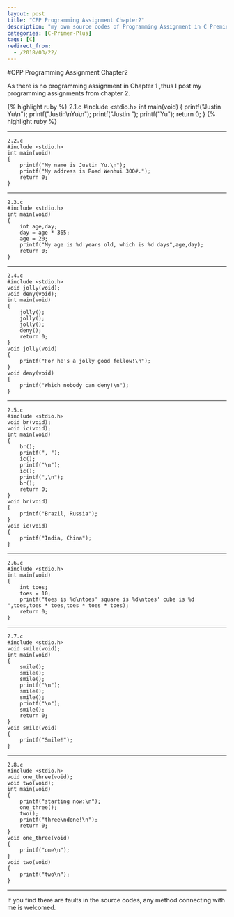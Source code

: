 ```yaml
---
layout: post
title: "CPP Programming Assignment Chapter2"
description: "my own source codes of Programming Assignment in C Premier Plus "
categories: [C-Primer-Plus]
tags: [C]
redirect_from:
  - /2018/03/22/
---
```

#CPP Programming Assignment Chapter2

As there is no programming assignment in Chapter 1 ,thus I post my programming assignments from chapter 2.

{% highlight ruby %}
    2.1.c
    #include <stdio.h>
    int main(void)
    {
        printf("Justin Yu\n");
        printf("Justin\nYu\n");
        printf("Justin ");
        printf("Yu");
        return 0;
    }
    {% highlight ruby %}
 
----------------------------------------------------- 
    
    2.2.c
    #include <stdio.h>
    int main(void)
    {
        printf("My name is Justin Yu.\n");
        printf("My address is Road Wenhui 300#.");
        return 0;
    }
    
----------------------------------------------------- 
    2.3.c
    #include <stdio.h>
    int main(void)
    {
        int age,day;
        day = age * 365;
        age = 20;
        printf("My age is %d years old, which is %d days",age,day);
        return 0;
    }
    
----------------------------------------------------- 
    2.4.c
    #include <stdio.h>
    void jolly(void);
    void deny(void);
    int main(void)
    {
        jolly();
        jolly();
        jolly();
        deny();
        return 0;
    }
    void jolly(void)
    {
        printf("For he's a jolly good fellow!\n");
    }
    void deny(void)
    {
        printf("Which nobody can deny!\n");
    }
    
--------------------------------------------------------
    2.5.c
    #include <stdio.h>
    void br(void);
    void ic(void);
    int main(void)
    {
        br();
        printf(", ");
        ic();
        printf("\n");
        ic();
        printf(",\n");
        br();
        return 0;
    }
    void br(void)
    {
        printf("Brazil, Russia");
    }
    void ic(void)
    {
        printf("India, China");
    }
    
---------------------------------------------------------
    2.6.c
    #include <stdio.h>
    int main(void)
    {
        int toes;
        toes = 10;
        printf("toes is %d\ntoes' square is %d\ntoes' cube is %d ",toes,toes * toes,toes * toes * toes);
        return 0;
    }
    
---------------------------------------------------------------
    2.7.c
    #include <stdio.h>
    void smile(void);
    int main(void)
    {
        smile();
        smile();
        smile();
        printf("\n");
        smile();
        smile();
        printf("\n");
        smile();
        return 0;
    }
    void smile(void)
    {
        printf("Smile!");
    }
    
----------------------------------------------------------------
    2.8.c
    #include <stdio.h>
    void one_three(void);
    void two(void);
    int main(void)
    {
        printf("starting now:\n");
        one_three();
        two();
        printf("three\ndone!\n");
        return 0;
    }
    void one_three(void)
    {
        printf("one\n");
    }
    void two(void)
    {
        printf("two\n");
    }
    
----------------------------------------------------------------

  If you find there are faults in the source codes, any method connecting with me is welcomed.
